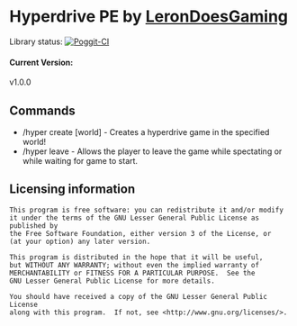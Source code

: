 # Hyperdrive PE by [LeronDoesGaming](https://www.github.com/LeronDoesGM)

Library status: [![Poggit-CI](https://poggit.pmmp.io/ci.badge/ZtechNetwork/HyperdrivePE/HyperdrivePE)](https://poggit.pmmp.io/ci/ZtechNetwork/HyperdrivePE/HyperdrivePE)

#### Current Version:
v1.0.0

## Commands
- /hyper create [world] - Creates a hyperdrive game in the specified world!
- /hyper leave - Allows the player to leave the game while spectating or while waiting for game to start.

## Licensing information

	This program is free software: you can redistribute it and/or modify
	it under the terms of the GNU Lesser General Public License as published by
	the Free Software Foundation, either version 3 of the License, or
	(at your option) any later version.

	This program is distributed in the hope that it will be useful,
	but WITHOUT ANY WARRANTY; without even the implied warranty of
	MERCHANTABILITY or FITNESS FOR A PARTICULAR PURPOSE.  See the
	GNU Lesser General Public License for more details.

	You should have received a copy of the GNU Lesser General Public License
	along with this program.  If not, see <http://www.gnu.org/licenses/>.